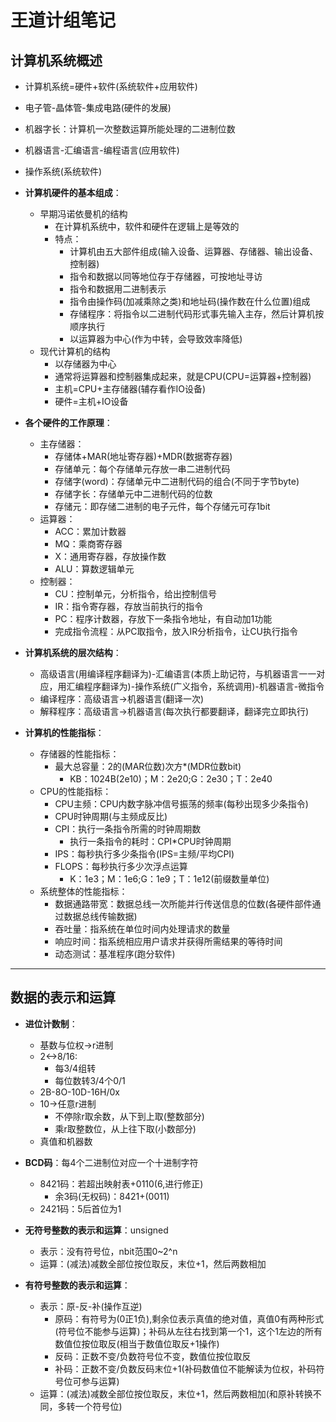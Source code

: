 # 王道计组笔记

## 计算机系统概述

- 计算机系统=硬件+软件(系统软件+应用软件)
- 电子管-晶体管-集成电路(硬件的发展)
- 机器字长：计算机一次整数运算所能处理的二进制位数
- 机器语言-汇编语言-编程语言(应用软件)
- 操作系统(系统软件)
  
- **计算机硬件的基本组成**：
  - 早期冯诺依曼机的结构
    - 在计算机系统中，软件和硬件在逻辑上是等效的
    - 特点：
      - 计算机由五大部件组成(输入设备、运算器、存储器、输出设备、控制器)
      - 指令和数据以同等地位存于存储器，可按地址寻访
      - 指令和数据用二进制表示
      - 指令由操作码(加减乘除之类)和地址码(操作数在什么位置)组成
      - 存储程序：将指令以二进制代码形式事先输入主存，然后计算机按顺序执行
      - 以运算器为中心(作为中转，会导致效率降低)
  - 现代计算机的结构
    - 以存储器为中心
    - 通常将运算器和控制器集成起来，就是CPU(CPU=运算器+控制器)
    - 主机=CPU+主存储器(辅存看作IO设备)
    - 硬件=主机+IO设备
   
- **各个硬件的工作原理**：
  - 主存储器：
    - 存储体+MAR(地址寄存器)+MDR(数据寄存器)
    - 存储单元：每个存储单元存放一串二进制代码
    - 存储字(word)：存储单元中二进制代码的组合(不同于字节byte)
    - 存储字长：存储单元中二进制代码的位数
    - 存储元：即存储二进制的电子元件，每个存储元可存1bit
  - 运算器：
    - ACC：累加计数器
    - MQ：乘商寄存器
    - X：通用寄存器，存放操作数
    - ALU：算数逻辑单元
  - 控制器：
    - CU：控制单元，分析指令，给出控制信号
    - IR：指令寄存器，存放当前执行的指令
    - PC：程序计数器，存放下一条指令地址，有自动加1功能
    - 完成指令流程：从PC取指令，放入IR分析指令，让CU执行指令

- **计算机系统的层次结构**：
  - 高级语言(用编译程序翻译为)-汇编语言(本质上助记符，与机器语言一一对应，用汇编程序翻译为)-操作系统(广义指令，系统调用)-机器语言-微指令
  - 编译程序：高级语言->机器语言(翻译一次)
  - 解释程序：高级语言->机器语言(每次执行都要翻译，翻译完立即执行)
 
- **计算机的性能指标**：
  - 存储器的性能指标：
    - 最大总容量：2的(MAR位数)次方*(MDR位数bit)
      - KB：1024B(2e10)；M：2e20;G：2e30；T：2e40
  - CPU的性能指标：
    - CPU主频：CPU内数字脉冲信号振荡的频率(每秒出现多少条指令)
    - CPU时钟周期(与主频成反比)
    - CPI：执行一条指令所需的时钟周期数
      - 执行一条指令的耗时：CPI*CPU时钟周期
    - IPS：每秒执行多少条指令(IPS=主频/平均CPI)
    - FLOPS：每秒执行多少次浮点运算
      - K：1e3；M：1e6;G：1e9；T：1e12(前缀数量单位)
  - 系统整体的性能指标：
    - 数据通路带宽：数据总线一次所能并行传送信息的位数(各硬件部件通过数据总线传输数据)
    - 吞吐量：指系统在单位时间内处理请求的数量
    - 响应时间：指系统相应用户请求并获得所需结果的等待时间
    - 动态测试：基准程序(跑分软件)

---

## 数据的表示和运算

- **进位计数制**：
  - 基数与位权->r进制
  - 2<->8/16:
    - 每3/4组转
    - 每位数转3/4个0/1
  - 2B-8O-10D-16H/0x
  - 10->任意r进制
    - 不停除r取余数，从下到上取(整数部分)
    - 乘r取整数位，从上往下取(小数部分)
  - 真值和机器数
   
- **BCD码**：每4个二进制位对应一个十进制字符
  - 8421码：若超出映射表+0110(6,进行修正)
    - 余3码(无权码)：8421+(0011)
  - 2421码：5后首位为1

- **无符号整数的表示和运算**：unsigned
  - 表示：没有符号位，nbit范围0~2^n
  - 运算：(减法)减数全部位按位取反，末位+1，然后两数相加

- **有符号整数的表示和运算**：
  - 表示：原-反-补(操作互逆)
    - 原码：有符号为(0正1负),剩余位表示真值的绝对值，真值0有两种形式(符号位不能参与运算)；补码从左往右找到第一个1，这个1左边的所有数值位按位取反(相当于数值位取反+1操作)
    - 反码：正数不变/负数符号位不变，数值位按位取反
    - 补码：正数不变/负数反码末位+1(补码数值位不能解读为位权，补码符号位可参与运算)
  - 运算：(减法)减数全部位按位取反，末位+1，然后两数相加(和原补转换不同，多转一个符号位)









